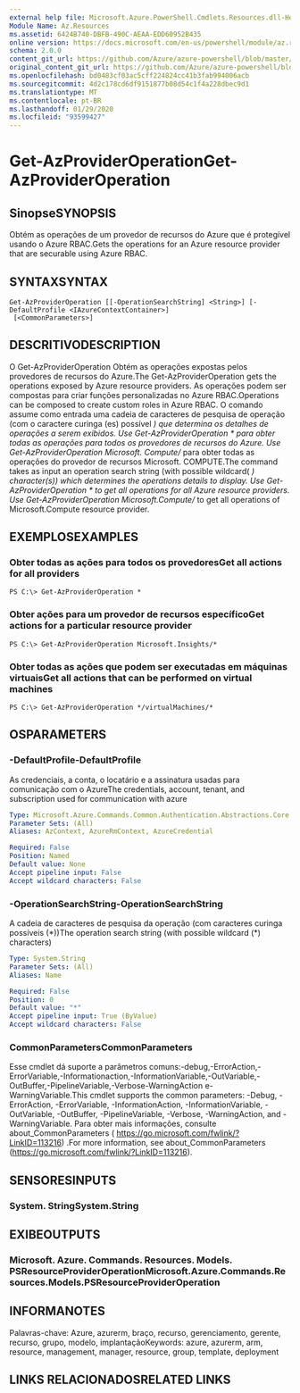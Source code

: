```yaml
---
external help file: Microsoft.Azure.PowerShell.Cmdlets.Resources.dll-Help.xml
Module Name: Az.Resources
ms.assetid: 6424B740-DBFB-490C-AEAA-EDD60952B435
online version: https://docs.microsoft.com/en-us/powershell/module/az.resources/get-azprovideroperation
schema: 2.0.0
content_git_url: https://github.com/Azure/azure-powershell/blob/master/src/Resources/Resources/help/Get-AzProviderOperation.md
original_content_git_url: https://github.com/Azure/azure-powershell/blob/master/src/Resources/Resources/help/Get-AzProviderOperation.md
ms.openlocfilehash: bd0483cf03ac5cff224824cc41b3fab994006acb
ms.sourcegitcommit: 4d2c178cd6df9151877b08d54c1f4a228dbec9d1
ms.translationtype: MT
ms.contentlocale: pt-BR
ms.lasthandoff: 01/29/2020
ms.locfileid: "93599427"
---
```

# <span data-ttu-id="5dc99-101">Get-AzProviderOperation</span><span class="sxs-lookup"><span data-stu-id="5dc99-101">Get-AzProviderOperation</span></span>

## <span data-ttu-id="5dc99-102">Sinopse</span><span class="sxs-lookup"><span data-stu-id="5dc99-102">SYNOPSIS</span></span>
<span data-ttu-id="5dc99-103">Obtém as operações de um provedor de recursos do Azure que é protegível usando o Azure RBAC.</span><span class="sxs-lookup"><span data-stu-id="5dc99-103">Gets the operations for an Azure resource provider that are securable using Azure RBAC.</span></span>

## <span data-ttu-id="5dc99-104">SYNTAX</span><span class="sxs-lookup"><span data-stu-id="5dc99-104">SYNTAX</span></span>

```
Get-AzProviderOperation [[-OperationSearchString] <String>] [-DefaultProfile <IAzureContextContainer>]
 [<CommonParameters>]
```

## <span data-ttu-id="5dc99-105">DESCRITIVO</span><span class="sxs-lookup"><span data-stu-id="5dc99-105">DESCRIPTION</span></span>
<span data-ttu-id="5dc99-106">O Get-AzProviderOperation Obtém as operações expostas pelos provedores de recursos do Azure.</span><span class="sxs-lookup"><span data-stu-id="5dc99-106">The Get-AzProviderOperation gets the operations exposed by Azure resource providers.</span></span>
<span data-ttu-id="5dc99-107">As operações podem ser compostas para criar funções personalizadas no Azure RBAC.</span><span class="sxs-lookup"><span data-stu-id="5dc99-107">Operations can be composed to create custom roles in Azure RBAC.</span></span>
<span data-ttu-id="5dc99-108">O comando assume como entrada uma cadeia de caracteres de pesquisa de operação (com o caractere curinga (es) possível *) que determina os detalhes de operações a serem exibidos. Use Get-AzProviderOperation \* para obter todas as operações para todos os provedores de recursos do Azure. Use Get-AzProviderOperation Microsoft. Compute/* para obter todas as operações do provedor de recursos Microsoft. COMPUTE.</span><span class="sxs-lookup"><span data-stu-id="5dc99-108">The command takes as input an operation search string (with possible wildcard( *) character(s)) which determines the operations details to display. Use Get-AzProviderOperation \* to get all operations for all Azure resource providers. Use Get-AzProviderOperation Microsoft.Compute/* to get all operations of Microsoft.Compute resource provider.</span></span>

## <span data-ttu-id="5dc99-109">EXEMPLOS</span><span class="sxs-lookup"><span data-stu-id="5dc99-109">EXAMPLES</span></span>

### <span data-ttu-id="5dc99-110">Obter todas as ações para todos os provedores</span><span class="sxs-lookup"><span data-stu-id="5dc99-110">Get all actions for all providers</span></span>
```
PS C:\> Get-AzProviderOperation *
```

### <span data-ttu-id="5dc99-111">Obter ações para um provedor de recursos específico</span><span class="sxs-lookup"><span data-stu-id="5dc99-111">Get actions for a particular resource provider</span></span>
```
PS C:\> Get-AzProviderOperation Microsoft.Insights/*
```

### <span data-ttu-id="5dc99-112">Obter todas as ações que podem ser executadas em máquinas virtuais</span><span class="sxs-lookup"><span data-stu-id="5dc99-112">Get all actions that can be performed on virtual machines</span></span>
```
PS C:\> Get-AzProviderOperation */virtualMachines/*
```

## <span data-ttu-id="5dc99-113">OS</span><span class="sxs-lookup"><span data-stu-id="5dc99-113">PARAMETERS</span></span>

### <span data-ttu-id="5dc99-114">-DefaultProfile</span><span class="sxs-lookup"><span data-stu-id="5dc99-114">-DefaultProfile</span></span>
<span data-ttu-id="5dc99-115">As credenciais, a conta, o locatário e a assinatura usadas para comunicação com o Azure</span><span class="sxs-lookup"><span data-stu-id="5dc99-115">The credentials, account, tenant, and subscription used for communication with azure</span></span>

```yaml
Type: Microsoft.Azure.Commands.Common.Authentication.Abstractions.Core.IAzureContextContainer
Parameter Sets: (All)
Aliases: AzContext, AzureRmContext, AzureCredential

Required: False
Position: Named
Default value: None
Accept pipeline input: False
Accept wildcard characters: False
```

### <span data-ttu-id="5dc99-116">-OperationSearchString</span><span class="sxs-lookup"><span data-stu-id="5dc99-116">-OperationSearchString</span></span>
<span data-ttu-id="5dc99-117">A cadeia de caracteres de pesquisa da operação (com caracteres curinga possíveis (\*))</span><span class="sxs-lookup"><span data-stu-id="5dc99-117">The operation search string (with possible wildcard (\*) characters)</span></span>

```yaml
Type: System.String
Parameter Sets: (All)
Aliases: Name

Required: False
Position: 0
Default value: "*"
Accept pipeline input: True (ByValue)
Accept wildcard characters: False
```

### <span data-ttu-id="5dc99-118">CommonParameters</span><span class="sxs-lookup"><span data-stu-id="5dc99-118">CommonParameters</span></span>
<span data-ttu-id="5dc99-119">Esse cmdlet dá suporte a parâmetros comuns:-debug,-ErrorAction,-ErrorVariable,-Informationaction,-InformationVariable,-OutVariable,-OutBuffer,-PipelineVariable,-Verbose-WarningAction e-WarningVariable.</span><span class="sxs-lookup"><span data-stu-id="5dc99-119">This cmdlet supports the common parameters: -Debug, -ErrorAction, -ErrorVariable, -InformationAction, -InformationVariable, -OutVariable, -OutBuffer, -PipelineVariable, -Verbose, -WarningAction, and -WarningVariable.</span></span> <span data-ttu-id="5dc99-120">Para obter mais informações, consulte about_CommonParameters ( https://go.microsoft.com/fwlink/?LinkID=113216) .</span><span class="sxs-lookup"><span data-stu-id="5dc99-120">For more information, see about_CommonParameters (https://go.microsoft.com/fwlink/?LinkID=113216).</span></span>

## <span data-ttu-id="5dc99-121">SENSORES</span><span class="sxs-lookup"><span data-stu-id="5dc99-121">INPUTS</span></span>

### <span data-ttu-id="5dc99-122">System. String</span><span class="sxs-lookup"><span data-stu-id="5dc99-122">System.String</span></span>

## <span data-ttu-id="5dc99-123">EXIBE</span><span class="sxs-lookup"><span data-stu-id="5dc99-123">OUTPUTS</span></span>

### <span data-ttu-id="5dc99-124">Microsoft. Azure. Commands. Resources. Models. PSResourceProviderOperation</span><span class="sxs-lookup"><span data-stu-id="5dc99-124">Microsoft.Azure.Commands.Resources.Models.PSResourceProviderOperation</span></span>

## <span data-ttu-id="5dc99-125">INFORMA</span><span class="sxs-lookup"><span data-stu-id="5dc99-125">NOTES</span></span>
<span data-ttu-id="5dc99-126">Palavras-chave: Azure, azurerm, braço, recurso, gerenciamento, gerente, recurso, grupo, modelo, implantação</span><span class="sxs-lookup"><span data-stu-id="5dc99-126">Keywords: azure, azurerm, arm, resource, management, manager, resource, group, template, deployment</span></span>

## <span data-ttu-id="5dc99-127">LINKS RELACIONADOS</span><span class="sxs-lookup"><span data-stu-id="5dc99-127">RELATED LINKS</span></span>
